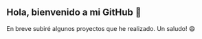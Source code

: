 ## Hola, bienvenido a mi GitHub  👋

En breve subiré algunos proyectos que he realizado. Un saludo! 😄

